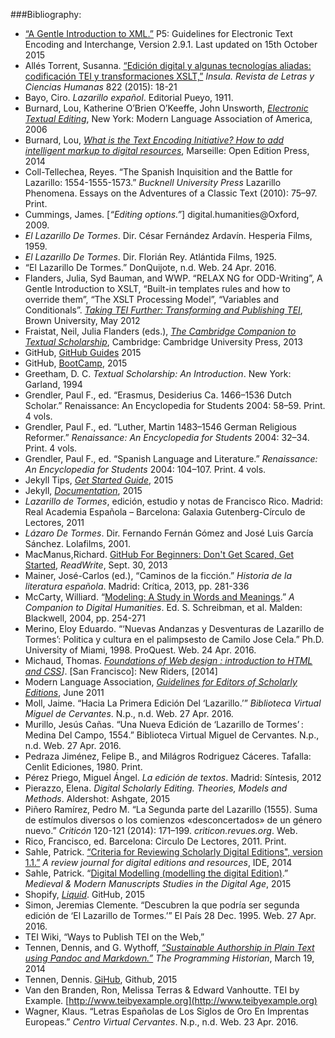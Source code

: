 
###Bibliography:  
-	[“A Gentle Introduction to XML.”](http://www.tei-c.org/release/doc/tei-p5-doc/en/html/SG.html) P5: Guidelines for Electronic Text Encoding and Interchange, Version 2.9.1. Last updated on 15th October 2015
-	Allés Torrent, Susanna. [“Edición digital y algunas tecnologías aliadas: codificación TEI y transformaciones XSLT,”](http://academiccommons.columbia.edu/catalog/ac%3A189047) *Insula. Revista de Letras y Ciencias Humanas* 822 (2015): 18-21
-	Bayo, Ciro. <i>Lazarillo expañol</i>. Editorial Pueyo, 1911.
-	Burnard, Lou, Katherine O’Brien O’Keeffe, John Unsworth, [*Electronic Textual Editing*](http://www.tei-c.org/About/Archive_new/ETE/Preview/index.xml), New York: Modern Language Association of America, 2006
-	Burnard, Lou, [*What is the Text Encoding Initiative? How to add intelligent markup to digital resources*](http://books.openedition.org/oep/679?lang=en), Marseille: Open Edition Press, 2014
-	Coll-Tellechea, Reyes. “The Spanish Inquisition and the Battle for Lazarillo: 1554-1555-1573.” <i>Bucknell University Press</i> Lazarillo Phenomena. Essays on the Adventures of a Classic Text (2010): 75–97. Print.
-	Cummings, James. [*“Editing options.”*] digital.humanities@Oxford, 2009.
-	<i>El Lazarillo De Tormes</i>. Dir. César Fernández Ardavín. Hesperia Films, 1959.
-	<i>El Lazarillo De Tormes</i>. Dir. Florián Rey. Atlántida Films, 1925.
-	“El Lazarillo De Tormes.” DonQuijote, n.d. Web. 24 Apr. 2016.
-	Flanders, Julia, Syd Bauman, and WWP. “RELAX NG for ODD-Writing”, A Gentle Introduction to XSLT, “Built-in templates rules and how to override them”, “The XSLT Processing Model”, “Variables and Conditionals”. [*Taking TEI Further: Transforming and Publishing TEI*](http://www.wwp.northeastern.edu/outreach/seminars/publishing_2013-11/), Brown University, May 2012
-	Fraistat, Neil, Julia Flanders (eds.), [*The Cambridge Companion to Textual Scholarship*](http://universitypublishingonline.org.ezproxy.cul.columbia.edu/cambridge/companions/ebook.jsf?bid=CCO9781139044073), Cambridge: Cambridge University Press, 2013   				
-	GitHub, [GitHub Guides](https://guides.github.com/) 2015
-	GitHub, [BootCamp](https://help.github.com/categories/bootcamp/), 2015
-	Greetham, D. C. *Textual Scholarship: An Introduction*. New York: Garland, 1994	
-	Grendler, Paul F., ed. “Erasmus, Desiderius Ca. 1466–1536 Dutch Scholar.” Renaissance: An Encyclopedia for Students 2004: 58–59. Print. 4 vols.
-	Grendler, Paul F., ed. “Luther, Martin 1483–1546 German Religious Reformer.” <i>Renaissance: An Encyclopedia for Students</i> 2004: 32–34. Print. 4 vols.
-	Grendler, Paul F., ed. “Spanish Language and Literature.” <i>Renaissance: An Encyclopedia for Students</i> 2004: 104–107. Print. 4 vols.
-	Jekyll Tips, [*Get Started Guide*](http://jekyll.tips/), 2015
-	Jekyll, [*Documentation*](http://jekyllrb.com/docs/home/), 2015
-	*Lazarillo de Tormes*, edición, estudio y notas de Francisco Rico. Madrid: Real Academia Española – Barcelona: Galaxia Gutenberg-Círculo de Lectores, 2011
-	<i>Lázaro De Tormes</i>. Dir. Fernando Fernán Gómez and José Luis García Sánchez. Lolafilms, 2001.
-	MacManus,Richard. [GitHub For Beginners: Don't Get Scared, Get Started](http://readwrite.com/2013/09/30/understanding-github-a-journey-for-beginners-part-1), *ReadWrite*, Sept. 30, 2013
-	Mainer, José-Carlos (ed.), “Caminos de la ficción.” *Historia de la literatura española*. Madrid: Crítica, 2013, pp. 281-336
-	McCarty, Williard. “[Modeling: A Study in Words and Meanings](http://www.digitalhumanities.org/companion/view?docId=blackwell/9781405103213/9781405103213.xml&chunk.id=ss1-3-7).” *A Companion to Digital Humanities*. Ed. S. Schreibman, et al. Malden: Blackwell, 2004, pp. 254-271
-	Merino, Eloy Eduardo. “‘Nuevas Andanzas y Desventuras de Lazarillo de Tormes’: Politica y cultura en el palimpsesto de Camilo Jose Cela.” Ph.D. University of Miami, 1998. ProQuest. Web. 24 Apr. 2016.
-	Michaud, Thomas. *[Foundations of Web design : introduction to HTML and CSS](http://proquest.safaribooksonline.com.ezproxy.cul.columbia.edu/9780133408270)]*. [San Francisco]: New Riders, [2014]
-	Modern Language Association, [*Guidelines for Editors of Scholarly Editions*](https://www.mla.org/Resources/Research/Surveys-Reports-and-Other-Documents/Publishing-and-Scholarship/Reports-from-the-MLA-Committee-on-Scholarly-Editions/Guidelines-for-Editors-of-Scholarly-Editions), June 2011
-	Moll, Jaime. “Hacia La Primera Edición Del ‘Lazarillo.’” <i>Biblioteca Virtual Miguel de Cervantes</i>. N.p., n.d. Web. 27 Apr. 2016.
-	Murillo, Jesús Cañas. “Una Nueva Edición de ‘Lazarillo de Tormes’ : Medina Del Campo, 1554.” Biblioteca Virtual Miguel de Cervantes. N.p., n.d. Web. 27 Apr. 2016.
-	Pedraza Jiménez, Felipe B., and Milágros Rodriguez Cáceres. Tafalla: Cenlit Ediciones, 1980. Print.
-	Pérez Priego, Miguel Ángel. *La edición de textos*. Madrid: Síntesis, 2012
-	Pierazzo, Elena. *Digital Scholarly Editing. Theories, Models and Methods*. Aldershot: Ashgate, 2015 
-	Piñero Ramírez, Pedro M. “La Segunda parte del Lazarillo (1555). Suma de estímulos diversos o los comienzos «desconcertados» de un género nuevo.” <i>Criticón</i> 120-121 (2014): 171–199. <i>criticon.revues.org</i>. Web.
-	Rico, Francisco, ed. Barcelona: Circulo De Lectores, 2011. Print.
-	Sahle, Patrick. [“Criteria for Reviewing Scholarly Digital Editions", version 1.1.”](http://www.i-d-e.de/publikationen/weitereschriften/criteria-version-1-1/) *A review journal for digital editions and resources*, IDE, 2014
-	Sahle, Patrick. “[Digital Modelling (modelling the digital Edition)](http://dixit.uni-koeln.de/wp-content/uploads/2015/04/Camp1-Patrick_Sahle_-_Digital_Modelling.pdf).” *Medieval & Modern Manuscripts Studies in the Digital Age*, 2015
-	Shopify, [*Liquid*](https://github.com/Shopify/liquid). GitHub, 2015
-	Simon, Jeremias Clemente. “Descubren la que podría ser segunda edición de ‘El Lazarillo de Tormes.’” El País 28 Dec. 1995. Web. 27 Apr. 2016.
-	TEI Wiki, “Ways to Publish TEI on the Web,”
-	Tennen, Dennis, and G. Wythoff, [*“Sustainable Authorship in Plain Text using Pandoc and Markdown.”*](http://programminghistorian.org/lessons/sustainable-authorship-in-plain-text-using-pandoc-and-markdown) *The Programming Historian*, March 19, 2014
-	Tennen, Dennis. [GiHub](https://github.com/xpmethod/dhnotes/wiki/GitHub), Github, 2015
-	Van den Branden, Ron, Melissa Terras & Edward Vanhoutte. TEI by Example. [http://www.teibyexample.org](http://www.teibyexample.org)
-	Wagner, Klaus. “Letras Españolas de Los Siglos de Oro En Imprentas Europeas.” <i>Centro Virtual Cervantes</i>. N.p., n.d. Web. 23 Apr. 2016.
